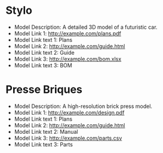# Stylo
- Model Description: A detailed 3D model of a futuristic car.
- Model Link 1: http://example.com/plans.pdf
- Model Link text 1: Plans
- Model Link 2: http://example.com/guide.html
- Model Link text 2: Guide
- Model Link 3: http://example.com/bom.xlsx
- Model Link text 3: BOM

# Presse Briques
- Model Description: A high-resolution brick press model.
- Model Link 1: http://example.com/design.pdf
- Model Link text 1: Plans
- Model Link 2: http://example.com/guide.html
- Model Link text 2: Manual
- Model Link 3: http://example.com/parts.csv
- Model Link text 3: Parts
